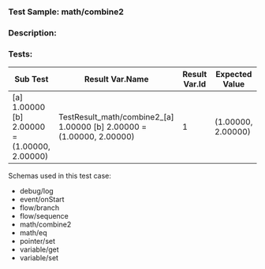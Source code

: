 ### **Test Sample:** math/combine2
### **Description:** 

### Tests:
| Sub Test | Result Var.Name | Result Var.Id | Expected Value
| ----------- | ----------- | ----------- |----------- |
| [a] 1.00000 [b] 2.00000 = (1.00000, 2.00000) | TestResult_math/combine2_[a] 1.00000 [b] 2.00000 = (1.00000, 2.00000) | 1 | (1.00000, 2.00000)

Schemas used in this test case:
- debug/log
- event/onStart
- flow/branch
- flow/sequence
- math/combine2
- math/eq
- pointer/set
- variable/get
- variable/set
